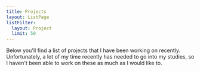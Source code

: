 ```yaml
---
title: Projects
layout: ListPage
listFilter:
  layout: Project
  limit: 50
---
```


Below you'll find a list of projects that I have been working on recently. Unfortunately, a lot of my time recently has needed to go into my studies, so I haven't been able to work on these as much as I would like to.
